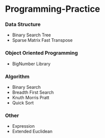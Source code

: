 # Programming-Practice
### Data Structure
- Binary Search Tree
- Sparse Matrix Fast Transpose
### Object Oriented Programming
- BigNumber Library
### Algorithm
- Binary Search
- Breadth First Search
- Knuth Morris Pratt
- Quick Sort
### Other
- Expression
- Extended Euclidean
